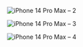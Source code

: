 
![iPhone 14 Pro Max – 2](https://github.com/ChicoState/UX-BudgetTravel/assets/111912181/a94147c1-d21d-4c56-9a2a-db9a7d242eea)

![iPhone 14 Pro Max – 3](https://github.com/ChicoState/UX-BudgetTravel/assets/111912181/787f1376-d7ad-4936-9bc4-0d55b502f57f)

![iPhone 14 Pro Max – 4](https://github.com/ChicoState/UX-BudgetTravel/assets/111912181/f6eaa357-588b-4dbd-9d40-e848a6147d34)

